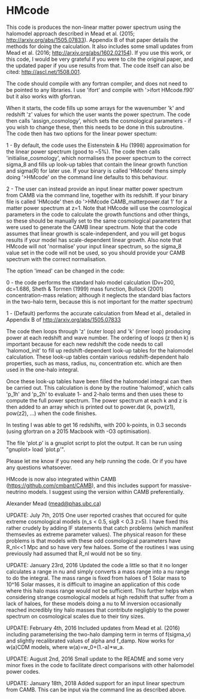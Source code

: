 # HMcode

This code is produces the non-linear matter power spectrum using the halomodel approach described in Mead et al. (2015; http://arxiv.org/abs/1505.07833). Appendix B of that paper details the methods for doing the calculation. It also includes some small updates from Mead et al. (2016; http://arxiv.org/abs/1602.02154). If you use this work, or this code, I would be very grateful if you were to cite the original paper, and the updated paper if you use results from that. The code itself can also be cited: http://ascl.net/1508.001.

The code should compile with any fortran compiler, and does not need to be pointed to any libraries. I use 'ifort' and compile with '>ifort HMcode.f90' but it also works with gfortran.

When it starts, the code fills up some arrays for the wavenumber 'k' and redshift 'z' values for which the user wants the power spectrum. The code then calls 'assign_cosmology', which sets the cosmological parameters - if you wish to change these, then this needs to be done in this subroutine. The code then has two options for the linear power spectum:

1 - By default, the code uses the Eistenstein & Hu (1998) approximation for the linear power spectrum (good to ~5%). The code then calls 'initialise_cosmology', which normalises the power spectrum to the correct sigma_8 and fills up look-up tables that contain the linear growth function and sigma(R) for later use. If your binary is called 'HMcode' thens simply doing '>HMcode' on the command line defaults to this behaviour.

2 - The user can instead provide an input linear matter power spectrum from CAMB via the command line, together with its redshift. If your binary file is called 'HMcode' then do '>HMcode CAMB_matterpower.dat 1' for a matter power spectrum at z=1. Note that HMcode will use the cosmological parameters in the code to calculate the growth functions and other things, so these should be manually set to the same cosmological parameters that were used to generate the CAMB linear spectrum. Note that the code assumes that linear growth is scale-independent, and you will get bogus results if your model has scale-dependent linear growth. Also note that HMcode will not 'normalise' your input linear spectrum, so the sigma_8 value set in the code will not be used, so you should provide your CAMB spectrum with the correct normalisation.

The option 'imead' can be changed in the code:

0 - the code performs the standard halo model calculation (Dv=200, dc=1.686, Sheth & Tormen (1999) mass function, Bullock (2001) concentration-mass relation; although it neglects the standard bias factors in the two-halo term, because this is not important for the matter spectrum)

1 - (Default) performs the accurate calculation from Mead et al., detailed in Appendix B of http://arxiv.org/abs/1505.07833 

The code then loops through 'z' (outer loop) and 'k' (inner loop) producing power at each redshift and wave number. The ordering of loops (z then k) is important because for each new redshift the code needs to call 'halomod_init' to fill up redshift-dependent look-up tables for the halomodel calculation. These look-up tables contain various redshift-dependent halo properties, such as mass, radius, nu, concentration etc. which are then used in the one-halo integral.

Once these look-up tables have been filled the halomodel integral can then be carried out. This calculation is done by the routine 'halomod', which calls 'p_1h' and 'p_2h' to evaluate 1- and 2-halo terms and then uses these to compute the full power spectrum. The power spectrum at each k and z is then added to an array which is printed out to power.dat (k, pow(z1), pow(z2), ...) when the code finishes.

In testing I was able to get 16 redshifts, with 200 k-points, in 0.3 seconds (using gfortran on a 2015 Macbook with -O3 optimisation). 

The file 'plot.p' is a gnuplot script to plot the output. It can be run using "gnuplot> load 'plot.p'".

Please let me know if you need any help running the code. Or if you have any questions whatsoever.

HMcode is now also integrated within CAMB (https://github.com/cmbant/CAMB), and this includes support for massive-neutrino models. I suggest using the version within CAMB preferentially.

Alexander Mead
(mead@phas.ubc.ca)

UPDATE: July 7th, 2015
One user reported crashes that occured for quite extreme cosmological models (n_s < 0.5, sig8 < 0.3 z>5). I have fixed this rather crudely by adding IF statements that catch problems (which manifest themsevles as extreme parameter values). The physical reason for these problems is that models with these odd cosmological parameters have R_nl<<1 Mpc and so have very few haloes. Some of the routines I was using previously had assumed that R_nl would not be so tiny.

UPDATE: January 23rd, 2016
Updated the code a little so that it no longer calculates a range in nu and simply converts a mass range into a nu range to do the integral. The mass range is fixed from haloes of 1 Solar mass to 10^16 Solar masses, it is difficult to imagine an application of this code where this halo mass range would not be sufficient. This further helps when considering strange cosmological models at high redshift that suffer from a lack of haloes, for these models doing a nu to M inversion occasionally reached incredibly tiny halo masses that contribute negligbly to the power spectrum on cosmological scales due to their tiny sizes.

UPDATE: February 4th, 2016
Included updates from Mead et al. (2016) including parameterising the two-halo damping term in terms of f(sigma_v) and slightly recalibrated values of alpha and f_damp. Now works for w(a)CDM models, where w(a)=w_0+(1.-a)*w_a.

UPDATE: August 2nd, 2016
Small update to the README and some very minor fixes in the code to facilitate direct comparisons with other halomodel power codes.

UPDATE: January 18th, 2018
Added support for an input linear spectrum from CAMB. This can be input via the command line as described above.
